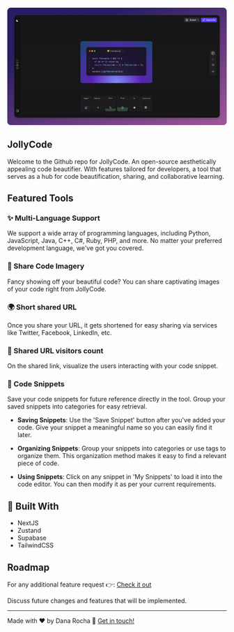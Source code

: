 ![Project Image](src/assets/app.png)

## JollyCode

Welcome to the Github repo for JollyCode. An open-source aesthetically appealing code beautifier. With features tailored for developers, a tool that serves as a hub for code beautification, sharing, and collaborative learning.

## Featured Tools

### ✨ Multi-Language Support

We support a wide array of programming languages, including Python, JavaScript, Java, C++, C#, Ruby, PHP, and more. No matter your preferred development language, we've got you covered.

### 🎨 Share Code Imagery

Fancy showing off your beautiful code? You can share captivating images of your code right from JollyCode.

### 🌍 Short shared URL

Once you share your URL, it gets shortened for easy sharing via services like Twitter, Facebook, LinkedIn, etc.

### 👥 Shared URL visitors count

On the shared link, visualize the users interacting with your code snippet.

### 💾 Code Snippets

Save your code snippets for future reference directly in the tool. Group your saved snippets into categories for easy retrieval.

- **Saving Snippets**: Use the 'Save Snippet' button after you've added your code. Give your snippet a meaningful name so you can easily find it later.

- **Organizing Snippets**: Group your snippets into categories or use tags to organize them. This organization method makes it easy to find a relevant piece of code.

- **Using Snippets**: Click on any snippet in 'My Snippets' to load it into the code editor. You can then modify it as per your current requirements.

## 🚀 Built With

- NextJS
- Zustand
- Supabase
- TailwindCSS

## Roadmap

For any additional feature request 👉: [Check it out](https://jollycode.canny.io/feature-requests)

Discuss future changes and features that will be implemented.

---

Made with ♥ by Dana Rocha 👋 [Get in touch!](https://bento.me/danarocha)
